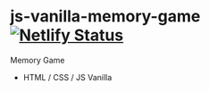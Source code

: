 # js-vanilla-memory-game [![Netlify Status](https://api.netlify.com/api/v1/badges/66a255c3-1f6b-4840-8be0-3aaf8cf4855a/deploy-status)](https://app.netlify.com/sites/js-vanilla-memory-game/deploys)

Memory Game

- HTML / CSS / JS Vanilla